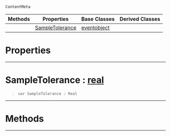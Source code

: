  `ContentMeta`

|Methods|Properties|Base Classes|Derived Classes|
|---|---|---|---|
| |[ SampleTolerance](https://github.com/PlasmaEngine/PlasmaDocs/blob/master/code_reference/class_reference/richanimation.markdown#sampletolerance-plasma-eng)|[eventobject](https://github.com/PlasmaEngine/PlasmaDocs/blob/master/code_reference/class_reference/eventobject.markdown)| |


 #  Properties


---  
 #  SampleTolerance : [real](https://github.com/PlasmaEngine/PlasmaDocs/blob/master/code_reference/lightning_base_types/real.markdown)

> 
> ``` lang=cpp, name=Lightning
> var SampleTolerance : Real


---  
 #  Methods


---  
 

 